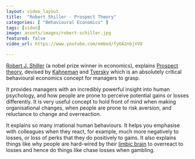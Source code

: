 ```yaml
---
layout: video_layout
title:  "Robert Shiller - Prospect Theory"
categories: [ "Behavioural Economics" ]
tags: [video]
image: assets/images/robert-schiller.jpg
featured: false
video_url: https://www.youtube.com/embed/fyOA2nbjVVQ

---
```


<a href="https://en.wikipedia.org/wiki/Robert_J._Shiller">Robert J. Shiller</a> (a nobel prize winner in economics), explains <a href="https://en.wikipedia.org/wiki/Prospect_theory">Prospect theory</a>, devised by <a href="https://en.wikipedia.org/wiki/Daniel_Kahneman">Kahneman</a> and <a href="https://en.wikipedia.org/wiki/Amos_Tversky">Tversky</a> which is an absolutely critical behavioural economics concept for managers to grasp.

It provides managers with an incredibly powerful insight into human psychology, and how people are prone to perceive potential gains or losses differently. It is very useful concept to hold front of mind when making organisational changes, when people are prone to risk aversion, and reluctance to change and overreaction.

It explains so many irrational human behaviours. It helps you emphasise with colleagues when they react, for example, much more negatively to losses, or loss of perks that they do positively to gains. It also explains things like why people are hard-wired by their <a href="https://en.wikipedia.org/wiki/Limbic_system">limbic brain</a> to overreact to losses and hence do things like chase losses when gambling.